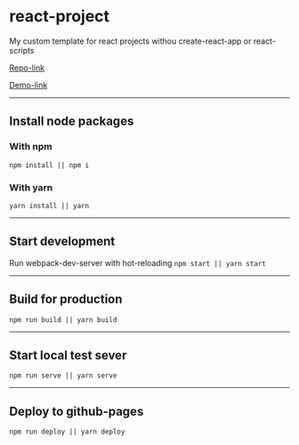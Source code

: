 # react-project
My custom template for react projects withou create-react-app or react-scripts

[Repo-link](https://github.com/EvgenyLeukhin/)

[Demo-link](http://evgenyleukhin.github.io/react-project/)
***
## Install node packages
### With npm 
```npm install || npm i```
### With yarn
```yarn install || yarn```
***
## Start development
Run webpack-dev-server with hot-reloading
```npm start || yarn start```
***
## Build for production
```npm run build || yarn build```
***
## Start local test sever
```npm run serve || yarn serve```
***
## Deploy to github-pages
```npm run deploy || yarn deploy```